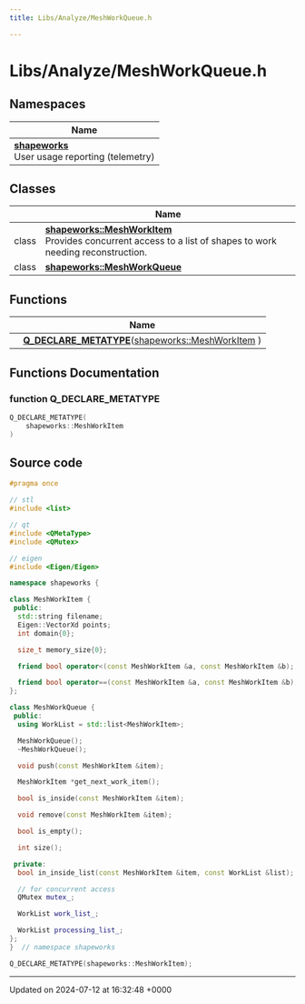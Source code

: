 ```yaml
---
title: Libs/Analyze/MeshWorkQueue.h

---
```


# Libs/Analyze/MeshWorkQueue.h



## Namespaces

| Name           |
| -------------- |
| **[shapeworks](../Namespaces/namespaceshapeworks.md)** <br>User usage reporting (telemetry)  |

## Classes

|                | Name           |
| -------------- | -------------- |
| class | **[shapeworks::MeshWorkItem](../Classes/classshapeworks_1_1MeshWorkItem.md)** <br>Provides concurrent access to a list of shapes to work needing reconstruction.  |
| class | **[shapeworks::MeshWorkQueue](../Classes/classshapeworks_1_1MeshWorkQueue.md)**  |

## Functions

|                | Name           |
| -------------- | -------------- |
| | **[Q_DECLARE_METATYPE](../Files/MeshWorkQueue_8h.md#function-q-declare-metatype)**([shapeworks::MeshWorkItem](../Classes/classshapeworks_1_1MeshWorkItem.md) ) |


## Functions Documentation

### function Q_DECLARE_METATYPE

```cpp
Q_DECLARE_METATYPE(
    shapeworks::MeshWorkItem 
)
```




## Source code

```cpp
#pragma once

// stl
#include <list>

// qt
#include <QMetaType>
#include <QMutex>

// eigen
#include <Eigen/Eigen>

namespace shapeworks {

class MeshWorkItem {
 public:
  std::string filename;
  Eigen::VectorXd points;
  int domain{0};

  size_t memory_size{0};

  friend bool operator<(const MeshWorkItem &a, const MeshWorkItem &b);

  friend bool operator==(const MeshWorkItem &a, const MeshWorkItem &b);
};

class MeshWorkQueue {
 public:
  using WorkList = std::list<MeshWorkItem>;

  MeshWorkQueue();
  ~MeshWorkQueue();

  void push(const MeshWorkItem &item);

  MeshWorkItem *get_next_work_item();

  bool is_inside(const MeshWorkItem &item);

  void remove(const MeshWorkItem &item);

  bool is_empty();

  int size();

 private:
  bool in_inside_list(const MeshWorkItem &item, const WorkList &list);

  // for concurrent access
  QMutex mutex_;

  WorkList work_list_;

  WorkList processing_list_;
};
}  // namespace shapeworks

Q_DECLARE_METATYPE(shapeworks::MeshWorkItem);
```


-------------------------------

Updated on 2024-07-12 at 16:32:48 +0000
